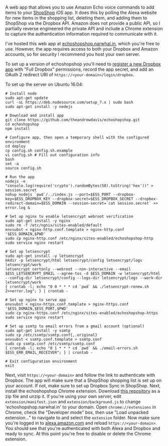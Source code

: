A web app that allows you to use Amazon Echo voice commands to add items to your [ShopShop](https://nschum.de/apps/ShopShop/) iOS app. It does this by polling the Alexa website for new items in the shopping list, deleting them, and adding them to ShopShop via the Dropbox API. Amazon does not provide a public API, so I partially reverse engineered the private API and include a Chrome extension to capture the authentication information required to communicate with it.

I've hosted this web app at [echoshopshop.narwhal.in](https://echoshopshop.narwhal.in), which you're free to use. However, the app requires access to both your Dropbox and Amazon accounts, so for security I recommend you host your own server.

To set up a version of echoshopshop you'll need to [register a new Dropbox app](https://www.dropbox.com/developers/apps/create) with "Full Dropbox" permissions, record the app secret, and add an OAuth 2 redirect URI of `https://<your-domain>/login/dropbox`.

To set up the server on Ubuntu 16.04:
```
# Install node
sudo apt-get update
curl -sL https://deb.nodesource.com/setup_7.x | sudo bash
sudo apt-get install -y nodejs

# Download and install app
git clone https://github.com/theandrewdavis/echoshopshop.git
cd echoshopshop
npm install

# Configure app, then open a temporary shell with the configured environment
cd deploy
cp config.sh config.sh.example
vi config.sh # Fill out configuration info
bash
set -a
source config.sh

# Run the app
nodejs -e "console.log(require('crypto').randomBytes(50).toString('hex'))" > session.secret
nohup nodejs `pwd`/../index.js --port=$ESS_PORT --dropbox-key=$ESS_DROPBOX_KEY --dropbox-secret=$ESS_DROPBOX_SECRET --dropbox-redirect-domain=$ESS_DOMAIN --session-secret=`cat session.secret` >> error.log &

# Set up nginx to enable letsencrypt webroot verification
sudo apt-get install -y nginx
sudo rm -f /etc/ngnix/sites-enabled/default
envsubst < nginx-http.conf.template > nginx-http.conf '$ESS_DOMAIN,$PWD'
sudo cp nginx-http.conf /etc/nginx/sites-enabled/echoshopshop-http
sudo service nginx restart

# Set up letsencrypt
sudo apt-get install -y letsencrypt
mkdir -p letsencrypt/html letsencrypt/config letsencrypt/logs letsencrypt/work
letsencrypt certonly --webroot --non-interactive --email $ESS_LETSENCRYPT_EMAIL --agree-tos -d $ESS_DOMAIN -w letsencrypt/html --config-dir letsencrypt/config --logs-dir letsencrypt/logs --work-dir letsencrypt/work
{ crontab -l; echo "0 0 * * * cd `pwd` && ./letsencrypt-renew.sh 2>>error.log"; } | crontab -

# Set up nginx to serve app
envsubst < nginx-https.conf.template > nginx-https.conf '$ESS_DOMAIN,$ESS_PORT,$PWD'
sudo cp nginx-https.conf /etc/nginx/sites-enabled/echoshopshop-https
sudo service nginx restart

# Set up ssmtp to email errors from a gmail account (optional)
sudo apt-get install -y ssmtp
sudo cp /etc/ssmtp/ssmtp.conf{,.original}
envsubst < ssmtp.conf.template > ssmtp.conf
sudo cp ssmtp.conf /etc/ssmtp/ssmtp.conf
{ crontab -l; echo "0 1 * * * cd `pwd` && ./email-errors.sh $ESS_ERR_EMAIL_RECEIVER"; } | crontab -

# Exit configuration environment
exit
```

Next, visit `https://<your-domain>` and follow the link to authenticate with Dropbox. The app will make sure that a ShopShop shopping list is set up on your account. If not, make sure to set up Dropbox Sync in ShopShop. Next, install the echoshopshop Chrome extension. Download [this repository](https://github.com/theandrewdavis/echoshopshop/archive/master.zip) as a zip file and unzip it. If you're using your own server, edit `extension/manifest.json` and `extension/background.js` to change 'echoshopshop.narwhal.in' to your domain. Open `chrome://extensions` in Chrome, check the "Developer mode" box, then use "Load unpacked extension..." to navigate to and select the `extension` folder. Now make sure you're logged in to [alexa.amazon.com](https://alexa.amazon.com) and reload `https://<your-domain>`. You should see that you're authenticated with both Alexa and Dropbox and ready to sync. At this point you're free to disable or delete the Chrome extension.